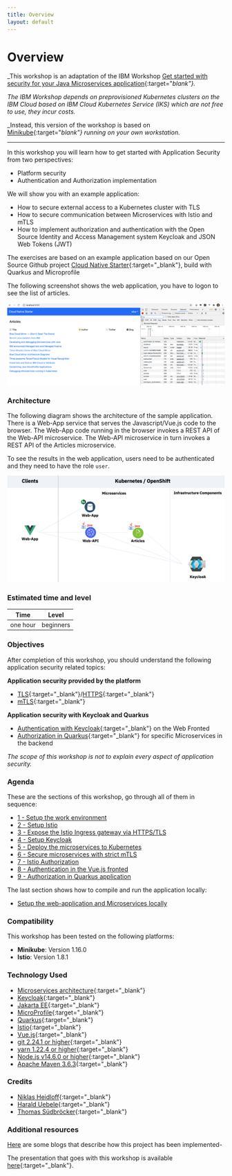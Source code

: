 ```yaml
---
title: Overview
layout: default
---
```


# Overview

_This workshop is an adaptation of the IBM Workshop [Get started with security for your Java Microservices application](https://ibm-developer.gitbook.io/get-started-with-security-for-your-java-microservi/){:target="_blank"}._

_The IBM Workshop depends on preprovisioned Kubernetes clusters on the IBM Cloud based on IBM Cloud Kubernetes Service (IKS) which are not free to use, they incur costs._

_Instead, this version of the workshop is based on [Minikube](https://minikube.sigs.k8s.io/docs/){:target="_blank"} running on your own workstation._

---

In this workshop you will learn how to get started with Application Security from two perspectives:
* Platform security
* Authentication and Authorization implementation

We will show you with an example application:
* How to secure external access to a Kubernetes cluster with TLS
* How to secure communication between Microservices with Istio and mTLS
* How to implement authorization and authentication with the Open Source Identity and Access Management system Keycloak and JSON Web Tokens (JWT)

The exercises are based on an example application based on our Open Source Github project [Cloud Native Starter](https://github.com/IBM/cloud-native-starter/tree/master/security){:target="_blank"}, build with Quarkus and Microprofile

The following screenshot shows the web application, you have to logon to see the list of articles.

<kbd><img src="images/architecture-wep-app-screenshot.png"/></kbd>

### Architecture

The following diagram shows the architecture of the sample application. There is a Web-App service that serves the Javascript/Vue.js code to the browser. The Web-App code running in the browser invokes a REST API of the Web-API microservice. The Web-API microservice in turn invokes a REST API of the Articles microservice. 

To see the results in the web application, users need to be authenticated and they need to have the role `user`. 

<kbd><img src="images/architecture-diagram.png"/></kbd>

### Estimated time and level

|  Time | Level  |
| - | - |
| one hour | beginners |

### Objectives

After completion of this workshop, you should understand the following application security related topics:

**Application security provided by the platform**
* [TLS](https://en.wikipedia.org/wiki/Transport_Layer_Security){:target="_blank"}/[HTTPS](https://en.wikipedia.org/wiki/HTTPS){:target="_blank"}
* [mTLS](https://en.wikipedia.org/wiki/Mutual_authentication){:target="_blank"}

**Application security with Keycloak and Quarkus**
* [Authentication with Keycloak](https://en.wikipedia.org/wiki/Authentication){:target="_blank"} on the Web Fronted
* [Authorization in Quarkus](https://en.wikipedia.org/wiki/Authorization){:target="_blank"} for specific Microservices in the backend

*The scope of this workshop is not to explain every aspect of application security.*

### Agenda

These are the sections of this workshop, go through all of them in sequence:

* [1 - Setup the work environment](workshop/01-pre-work/prework.md)
* [2 - Setup Istio](workshop/02-app-env-exercise/SETUP_ISTIO.md)
* [3 - Expose the Istio Ingress gateway via HTTPS/TLS](workshop/02-app-env-exercise/SETUP_ISTIO_INGRESS.md)
* [4 - Setup Keycloak](workshop/02-app-env-exercise/SETUP_KEYCLOAK.md)
* [5 - Deploy the microservices to Kubernetes](workshop/03-p-sec-exercise/01-README.md)
* [6 - Secure microservices with strict mTLS](workshop/03-p-sec-exercise/02-README.md)
* [7 - Istio Authorization](workshop/03-p-sec-exercise/03-README.md)
* [8 - Authentication in the Vue.js fronted](workshop/04-app-sec-exercise/APPLICATION_AUTHENTICATION.md)
* [9 - Authorization in Quarkus application](workshop/04-app-sec-exercise/APPLICATION_AUTHORIZATION.md)

The last section shows how to compile and run the application locally:
* [Setup the web-application and Microservices locally](workshop/04-app-sec-exercise/local.md)


### Compatibility

This workshop has been tested on the following platforms:

* **Minikube**: Version 1.16.0
* **Istio**: Version 1.8.1 


### Technology Used

* [Microservices architecture](https://en.wikipedia.org/wiki/Microservices){:target="_blank"}
* [Keycloak](https://www.keycloak.org){:target="_blank"}
* [Jakarta EE](https://jakarta.ee/){:target="_blank"}
* [MicroProfile](https://microprofile.io/){:target="_blank"}
* [Quarkus](https://quarkus.io/ingress){:target="_blank"}
* [Istio](https://https://istio.io){:target="_blank"}
* [Vue.js](https://vuejs.org/){:target="_blank"}
* [git 2.24.1 or higher](https://git-scm.com/book/en/v2/Getting-Started-Installing-Git){:target="_blank"}
* [yarn 1.22.4 or higher](https://yarnpkg.com){:target="_blank"}
* [Node.js v14.6.0 or higher](https://nodejs.org/en/){:target="_blank"}
* [Apache Maven 3.6.3](https://maven.apache.org/ref/3.6.3/maven-embedder/cli.html){:target="_blank"}

### Credits

* [Niklas Heidloff](https://twitter.com/nheidloff){:target="_blank"}
* [Harald Uebele](https://twitter.com/Harald_U){:target="_blank"}
* [Thomas Südbröcker](https://twitter.com/tsuedbroecker){:target="_blank"}

### Additional resources

[Here](workshop/BLOGS.md) are some blogs that describe how this project has been implemented-

The presentation that goes with this workshop is available [here](images/App-Security-Final-V1-20201006.pdf){:target="_blank"}.
